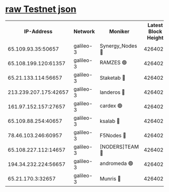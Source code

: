 [raw Testnet json](https://rpc-check.androt.stavr.tech/androt/rpcandrot_result.json)
=

<table><tr><th>IP-Address</th><th>Network</th><th>Moniker</th><th>Latest Block Height</th><th>Earliest Block Height</th><th>Catching Up</th><th>Tx Index</th><th>Voting Power</th><th>Scan Time</th></tr><tr><td>65.109.93.35:50657</td><td>galileo-3</td><td>Synergy_Nodes 🔴</td><td>4264023</td><td>0</td><td>False</td><td>on</td><td>960602</td><td>2023-12-17T12:24:07.328227037UTC</td></tr><tr><td>65.108.199.120:61357</td><td>galileo-3</td><td>RAMZES 🟢</td><td>4264022</td><td>1</td><td>False</td><td>on</td><td>0</td><td>2023-12-17T12:23:53.990436963UTC</td></tr><tr><td>65.21.133.114:56657</td><td>galileo-3</td><td>Staketab 🔴</td><td>4264023</td><td>90001</td><td>False</td><td>on</td><td>2</td><td>2023-12-17T12:24:08.301666155UTC</td></tr><tr><td>213.239.207.175:42657</td><td>galileo-3</td><td>landeros 🔴</td><td>4264020</td><td>2642001</td><td>False</td><td>on</td><td>72</td><td>2023-12-17T12:23:42.148664746UTC</td></tr><tr><td>161.97.152.157:27657</td><td>galileo-3</td><td>cardex 🟢</td><td>4264023</td><td>2945323</td><td>False</td><td>on</td><td>0</td><td>2023-12-17T12:24:07.612896489UTC</td></tr><tr><td>65.109.88.254:40657</td><td>galileo-3</td><td>ksalab 🔴</td><td>4264021</td><td>3000356</td><td>False</td><td>on</td><td>31933</td><td>2023-12-17T12:23:49.542495184UTC</td></tr><tr><td>78.46.103.246:60957</td><td>galileo-3</td><td>F5Nodes 🔴</td><td>4264023</td><td>3057001</td><td>False</td><td>off</td><td>24</td><td>2023-12-17T12:24:07.916512952UTC</td></tr><tr><td>65.108.227.112:14657</td><td>galileo-3</td><td>[NODERS]TEAM 🔴</td><td>4264020</td><td>3176323</td><td>False</td><td>on</td><td>959621</td><td>2023-12-17T12:23:42.513500849UTC</td></tr><tr><td>194.34.232.224:56657</td><td>galileo-3</td><td>andromeda 🟢</td><td>4264021</td><td>4164021</td><td>False</td><td>off</td><td>0</td><td>2023-12-17T12:23:49.205672857UTC</td></tr><tr><td>65.21.170.3:32657</td><td>galileo-3</td><td>Munris 🔴</td><td>4264023</td><td>4164023</td><td>False</td><td>off</td><td>414</td><td>2023-12-17T12:23:58.750265179UTC</td></tr></table>
